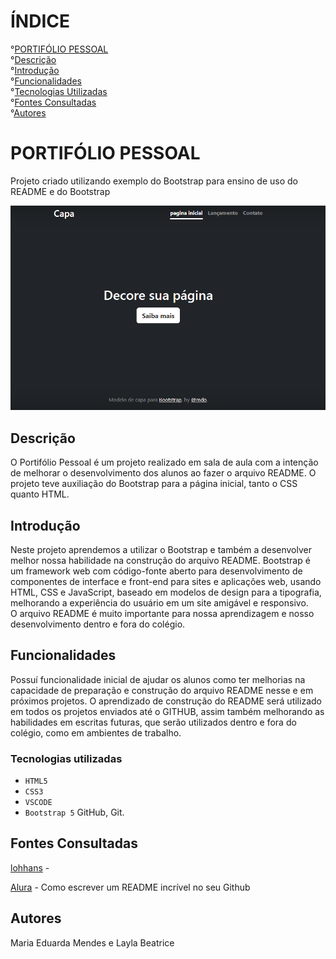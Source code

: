 # ÍNDICE
°[PORTIFÓLIO PESSOAL](#portif%C3%B3lio-pessoal)  
°[Descrição](#descri%C3%A7%C3%A3o)  
°[Introdução](#introdu%C3%A7%C3%A3o)  
°[Funcionalidades](#funcionalidades)  
°[Tecnologias Utilizadas](#tecnologias-utilizadas)  
°[Fontes Consultadas](#fontes-consultadas)  
°[Autores](#autores)  

# PORTIFÓLIO PESSOAL

Projeto criado utilizando exemplo do Bootstrap para ensino de uso do README e do Bootstrap

![CAPA DO PROJETO](img/capa.jpg)

## Descrição

O Portifólio Pessoal é um projeto realizado em sala de aula com a intenção de melhorar o desenvolvimento dos alunos ao fazer o arquivo README. O projeto teve auxiliação do Bootstrap para a página inicial, tanto o CSS quanto HTML.

    
## Introdução

 Neste projeto aprendemos a utilizar o Bootstrap e também a desenvolver melhor nossa habilidade na construção do arquivo README.
 Bootstrap é um framework web com código-fonte aberto para desenvolvimento de componentes de interface e front-end para sites e aplicações web, usando HTML, CSS e JavaScript, baseado em modelos de design para a tipografia, melhorando a experiência do usuário em um site amigável e responsivo.  
 O arquivo README é muito importante para nossa aprendizagem e nosso desenvolvimento dentro e fora do colégio.

## Funcionalidades

Possuí funcionalidade inicial de ajudar os alunos como ter melhorias na capacidade de preparação e construção do arquivo README nesse e em próximos projetos.
O aprendizado de construção do README será utilizado em todos os projetos enviados até o GITHUB, assim também melhorando as habilidades em escritas futuras, que serão utilizados dentro e fora do colégio, como em ambientes de trabalho.

### Tecnologias utilizadas

* ``HTML5``
* ``CSS3`` 
* ``VSCODE``
* ``Bootstrap 5``
 GitHub, Git.

## Fontes Consultadas

[lohhans](https://gist.github.com/lohhans/f8da0b147550df3f96914d3797e9fb89) - 

[Alura](https://www.alura.com.br/artigos/escrever-bom-readme) - Como escrever um README incrível no seu Github

## Autores

Maria Eduarda Mendes e Layla Beatrice